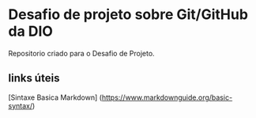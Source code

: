 #  Desafio de projeto sobre Git/GitHub da DIO
Repositorio criado para o Desafio de Projeto.

## links úteis
[Sintaxe Basica Markdown] (https://www.markdownguide.org/basic-syntax/)

